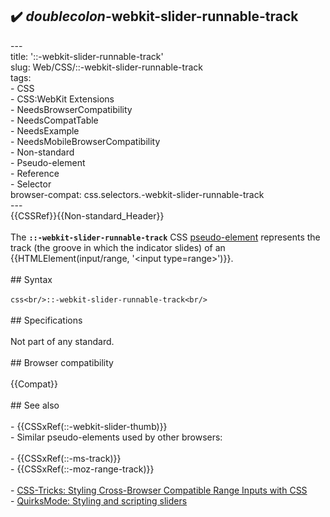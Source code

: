## ✔️ _doublecolon_-webkit-slider-runnable-track 
 ---<br/>title: '::-webkit-slider-runnable-track'<br/>slug: Web/CSS/::-webkit-slider-runnable-track<br/>tags:<br/>  - CSS<br/>  - CSS:WebKit Extensions<br/>  - NeedsBrowserCompatibility<br/>  - NeedsCompatTable<br/>  - NeedsExample<br/>  - NeedsMobileBrowserCompatibility<br/>  - Non-standard<br/>  - Pseudo-element<br/>  - Reference<br/>  - Selector<br/>browser-compat: css.selectors.-webkit-slider-runnable-track<br/>---<br/>{{CSSRef}}{{Non-standard_Header}}<br/><br/>The **`::-webkit-slider-runnable-track`** CSS [pseudo-element](/en-US/docs/Web/CSS/Pseudo-elements) represents the track (the groove in which the indicator slides) of an {{HTMLElement(input/range, '&lt;input type=range&gt;')}}.<br/><br/>## Syntax<br/><br/>```css<br/>::-webkit-slider-runnable-track<br/>```<br/><br/>## Specifications<br/><br/>Not part of any standard.<br/><br/>## Browser compatibility<br/><br/>{{Compat}}<br/><br/>## See also<br/><br/>- {{CSSxRef(::-webkit-slider-thumb)}}<br/>- Similar pseudo-elements used by other browsers:<br/><br/>  - {{CSSxRef(::-ms-track)}}<br/>  - {{CSSxRef(::-moz-range-track)}}<br/><br/>- [CSS-Tricks: Styling Cross-Browser Compatible Range Inputs with CSS](https://css-tricks.com/styling-cross-browser-compatible-range-inputs-css/)<br/>- [QuirksMode: Styling and scripting sliders](https://www.quirksmode.org/blog/archives/2015/11/styling_and_scr.html)<br/>